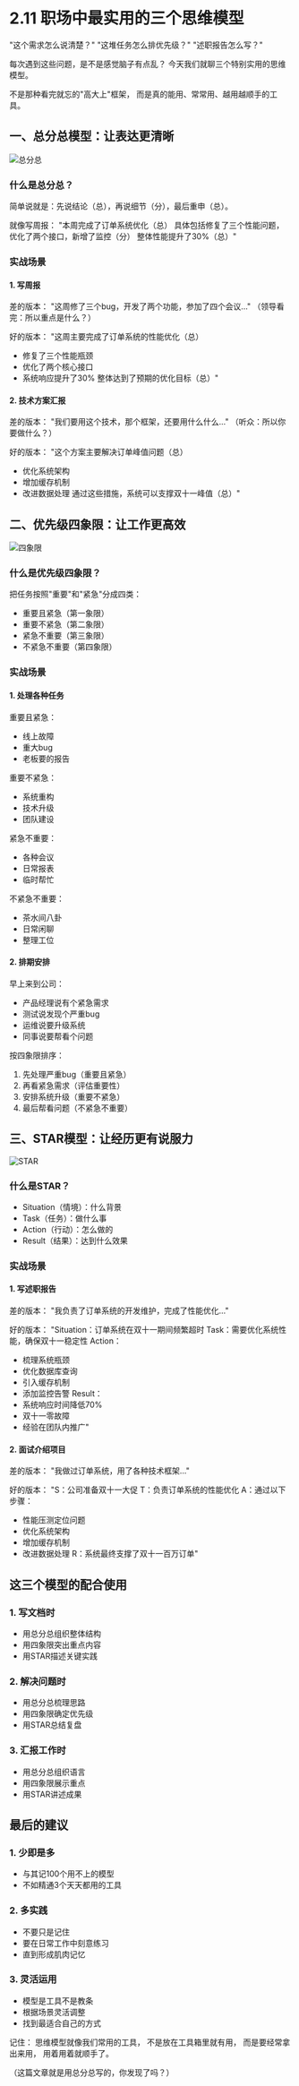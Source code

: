 # 2.11 职场中最实用的三个思维模型


"这个需求怎么说清楚？"
"这堆任务怎么排优先级？"
"述职报告怎么写？"

每次遇到这些问题，是不是感觉脑子有点乱？
今天我们就聊三个特别实用的思维模型。

不是那种看完就忘的"高大上"框架，
而是真的能用、常常用、越用越顺手的工具。

## 一、总分总模型：让表达更清晰

![总分总](../assets/images/chapter2/zongfenzong.jpg)

### 什么是总分总？
简单说就是：先说结论（总），再说细节（分），最后重申（总）。

就像写周报：
"本周完成了订单系统优化（总）
具体包括修复了三个性能问题，优化了两个接口，新增了监控（分）
整体性能提升了30%（总）"

### 实战场景

#### 1. 写周报
差的版本：
"这周修了三个bug，开发了两个功能，参加了四个会议..."
（领导看完：所以重点是什么？）

好的版本：
"这周主要完成了订单系统的性能优化（总）
- 修复了三个性能瓶颈
- 优化了两个核心接口
- 系统响应提升了30%
整体达到了预期的优化目标（总）"

#### 2. 技术方案汇报
差的版本：
"我们要用这个技术，那个框架，还要用什么什么..."
（听众：所以你要做什么？）

好的版本：
"这个方案主要解决订单峰值问题（总）
- 优化系统架构
- 增加缓存机制
- 改进数据处理
通过这些措施，系统可以支撑双十一峰值（总）"

## 二、优先级四象限：让工作更高效

![四象限](../assets/images/chapter2/sixiangxian.jpg)

### 什么是优先级四象限？
把任务按照"重要"和"紧急"分成四类：
- 重要且紧急（第一象限）
- 重要不紧急（第二象限）
- 紧急不重要（第三象限）
- 不紧急不重要（第四象限）

### 实战场景

#### 1. 处理各种任务

重要且紧急：
- 线上故障
- 重大bug
- 老板要的报告

重要不紧急：
- 系统重构
- 技术升级
- 团队建设

紧急不重要：
- 各种会议
- 日常报表
- 临时帮忙

不紧急不重要：
- 茶水间八卦
- 日常闲聊
- 整理工位

#### 2. 排期安排
早上来到公司：
- 产品经理说有个紧急需求
- 测试说发现个严重bug
- 运维说要升级系统
- 同事说要帮看个问题

按四象限排序：
1. 先处理严重bug（重要且紧急）
2. 再看紧急需求（评估重要性）
3. 安排系统升级（重要不紧急）
4. 最后帮看问题（不紧急不重要）

## 三、STAR模型：让经历更有说服力

![STAR](../assets/images/chapter2/star.jpg)
### 什么是STAR？
- Situation（情境）：什么背景
- Task（任务）：做什么事
- Action（行动）：怎么做的
- Result（结果）：达到什么效果

### 实战场景

#### 1. 写述职报告
差的版本：
"我负责了订单系统的开发维护，完成了性能优化..."

好的版本：
"Situation：订单系统在双十一期间频繁超时
Task：需要优化系统性能，确保双十一稳定性
Action：
- 梳理系统瓶颈
- 优化数据库查询
- 引入缓存机制
- 添加监控告警
Result：
- 系统响应时间降低70%
- 双十一零故障
- 经验在团队内推广"

#### 2. 面试介绍项目
差的版本：
"我做过订单系统，用了各种技术框架..."

好的版本：
"S：公司准备双十一大促
T：负责订单系统的性能优化
A：通过以下步骤：
- 性能压测定位问题
- 优化系统架构
- 增加缓存机制
- 改进数据处理
R：系统最终支撑了双十一百万订单"

## 这三个模型的配合使用

### 1. 写文档时
- 用总分总组织整体结构
- 用四象限突出重点内容
- 用STAR描述关键实践

### 2. 解决问题时
- 用总分总梳理思路
- 用四象限确定优先级
- 用STAR总结复盘

### 3. 汇报工作时
- 用总分总组织语言
- 用四象限展示重点
- 用STAR讲述成果

## 最后的建议

### 1. 少即是多
- 与其记100个用不上的模型
- 不如精通3个天天都用的工具

### 2. 多实践
- 不要只是记住
- 要在日常工作中刻意练习
- 直到形成肌肉记忆

### 3. 灵活运用
- 模型是工具不是教条
- 根据场景灵活调整
- 找到最适合自己的方式

记住：
思维模型就像我们常用的工具，
不是放在工具箱里就有用，
而是要经常拿出来用，
用着用着就顺手了。

（这篇文章就是用总分总写的，你发现了吗？） 